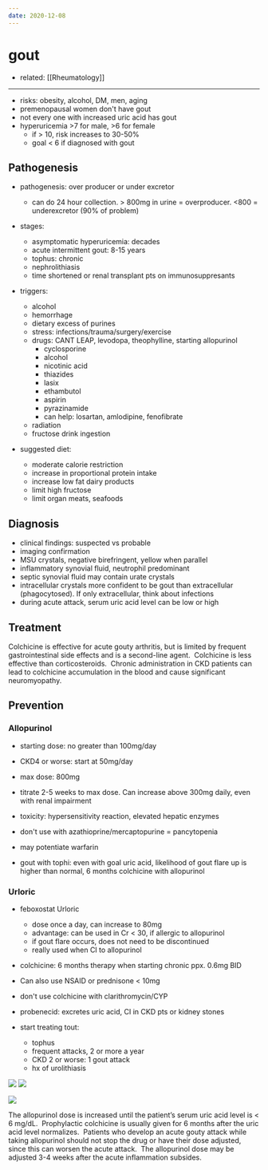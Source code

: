 ```yaml
---
date: 2020-12-08
---
```


# gout

- related: [[Rheumatology]]
---

- risks: obesity, alcohol, DM, men, aging
- premenopausal women don't have gout
- not every one with increased uric acid has gout
- hyperuricemia >7 for male, >6 for female
	- if > 10, risk increases to 30-50%
	- goal < 6 if diagnosed with gout

## Pathogenesis

- pathogenesis: over producer or under excretor
	- can do 24 hour collection. > 800mg in urine = overproducer. <800 = underexcretor (90% of problem)

- stages:
	- asymptomatic hyperuricemia: decades
	- acute intermittent gout: 8-15 years
	- tophus: chronic
	- nephrolithiasis
	- time shortened or renal transplant pts on immunosuppresants

- triggers:
	- alcohol
	- hemorrhage
	- dietary excess of purines
	- stress: infections/trauma/surgery/exercise
	- drugs: CANT LEAP, levodopa, theophylline, starting allopurinol
		- cyclosporine
		- alcohol
		- nicotinic acid
		- thiazides
		- lasix
		- ethambutol
		- aspirin
		- pyrazinamide
		- can help: losartan, amlodipine, fenofibrate
	- radiation
	- fructose drink ingestion

- suggested diet:
	- moderate calorie restriction
	- increase in proportional protein intake
	- increase low fat dairy products
	- limit high fructose
	- limit organ meats, seafoods

## Diagnosis

- clinical findings: suspected vs probable
- imaging confirmation
- MSU crystals, negative birefringent, yellow when parallel
- inflammatory synovial fluid, neutrophil predominant
- septic synovial fluid may contain urate crystals
- intracellular crystals more confident to be gout than extracellular (phagocytosed). If only extracellular, think about infections
- during acute attack, serum uric acid level can be low or high

## Treatment

Colchicine is effective for acute gouty arthritis, but is limited by frequent gastrointestinal side effects and is a second-line agent.  Colchicine is less effective than corticosteroids.  Chronic administration in CKD patients can lead to colchicine accumulation in the blood and cause significant neuromyopathy.

## Prevention

### Allopurinol

- starting dose: no greater than 100mg/day

- CKD4 or worse: start at 50mg/day

- max dose: 800mg

- titrate 2-5 weeks to max dose. Can increase above 300mg daily, even with renal impairment

- toxicity: hypersensitivity reaction, elevated hepatic enzymes

- don't use with azathioprine/mercaptopurine = pancytopenia

- may potentiate warfarin

- gout with tophi: even with goal uric acid, likelihood of gout flare up is higher than normal, 6 months colchicine with allopurinol

### Urloric

- feboxostat Urloric
	- dose once a day, can increase to 80mg
	- advantage: can be used in Cr < 30, if allergic to allopurinol
	- if gout flare occurs, does not need to be discontinued
	- really used when CI to allopurinol

- colchicine: 6 months therapy when starting chronic ppx. 0.6mg BID

- Can also use NSAID or prednisone < 10mg

- don't use colchicine with clarithromycin/CYP

- probenecid: excretes uric acid, CI in CKD pts or kidney stones

- start treating tout:
	- tophus
	- frequent attacks, 2 or more a year
	- CKD 2 or worse: 1 gout attack
	- hx of urolithiasis

![](https://photos.thisispiggy.com/file/wikiFiles/20201208124806.png)
![](https://photos.thisispiggy.com/file/wikiFiles/20201208123719.png)

![](https://photos.thisispiggy.com/file/wikiFiles/20220812205714.png)

The allopurinol dose is increased until the patient’s serum uric acid level is < 6 mg/dL.  Prophylactic colchicine is usually given for 6 months after the uric acid level normalizes.  Patients who develop an acute gouty attack while taking allopurinol should not stop the drug or have their dose adjusted, since this can worsen the acute attack.  The allopurinol dose may be adjusted 3-4 weeks after the acute inflammation subsides.
